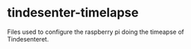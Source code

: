 tindesenter-timelapse
=====================

Files used to configure the raspberry pi doing the timeapse of Tindesenteret.
